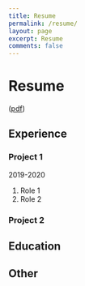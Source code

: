 ```yaml
---
title: Resume
permalink: /resume/
layout: page
excerpt: Resume
comments: false
---
```


# Resume
([pdf](/assets/files/Resume.pdf))

## Experience

### Project 1
2019-2020
1. Role 1
2. Role 2

### Project 2

## Education

## Other